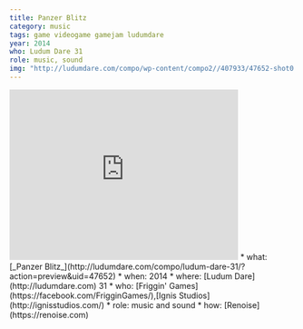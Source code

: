 ```yaml
---
title: Panzer Blitz
category: music
tags: game videogame gamejam ludumdare
year: 2014
who: Ludum Dare 31
role: music, sound
img: "http://ludumdare.com/compo/wp-content/compo2//407933/47652-shot0.png-eq-900-500.jpg"
---
```

<iframe width="80%" height="300" scrolling="no" frameborder="no" src="https://w.soundcloud.com/player/?url=https%3A//api.soundcloud.com/tracks/180481161&amp;color=%23ff5500&amp;auto_play=false&amp;hide_related=false&amp;show_comments=true&amp;show_user=true&amp;show_reposts=false&amp;show_teaser=true&amp;visual=true"></iframe>
* what: [_Panzer Blitz_](http://ludumdare.com/compo/ludum-dare-31/?action=preview&uid=47652)
* when: 2014
* where: [Ludum Dare](http://ludumdare.com) 31
* who: [Friggin' Games](https://facebook.com/FrigginGames/),[Ignis Studios](http://ignisstudios.com/)
* role: music and sound
* how: [Renoise](https://renoise.com)
